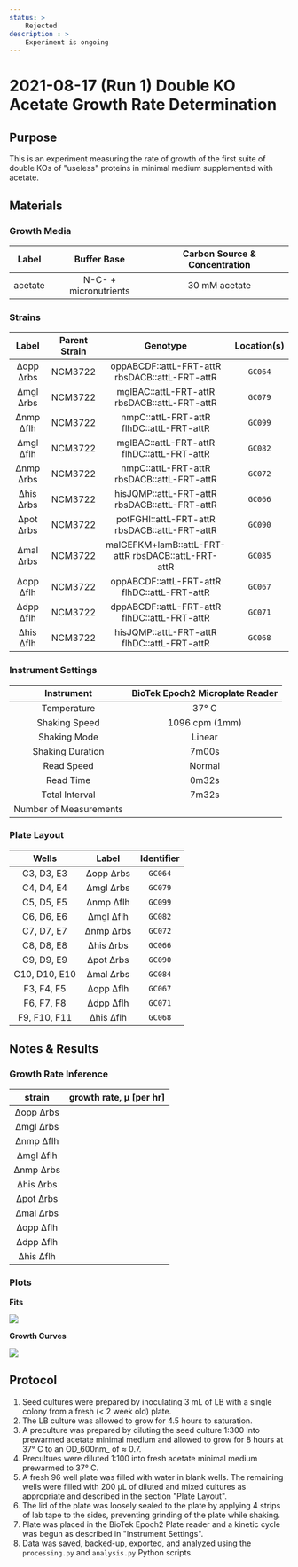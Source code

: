 ```yaml
---
status: >
    Rejected 
description : >
    Experiment is ongoing
---
```


# 2021-08-17 (Run 1) Double KO Acetate Growth Rate Determination

## Purpose
This is an experiment measuring the rate of growth of the first suite of 
double KOs of  "useless" proteins in minimal medium supplemented with acetate.

## Materials

### Growth Media
| **Label** | **Buffer Base** | **Carbon Source & Concentration** |
|:--:|:--:|:--:|
| acetate | N-C- + micronutrients | 30 mM acetate |

### Strains 
| **Label** | **Parent Strain**|  **Genotype** | **Location(s)**|
|:--: | :--:| :--:| :--:|
|∆opp ∆rbs| NCM3722 | oppABCDF::attL-FRT-attR rbsDACB::attL-FRT-attR | `GC064`|
|∆mgl ∆rbs| NCM3722 | mglBAC::attL-FRT-attR rbsDACB::attL-FRT-attR | `GC079`|
|∆nmp ∆flh| NCM3722 | nmpC::attL-FRT-attR flhDC::attL-FRT-attR | `GC099`|
|∆mgl ∆flh| NCM3722 | mglBAC::attL-FRT-attR flhDC::attL-FRT-attR | `GC082`|
|∆nmp ∆rbs| NCM3722 | nmpC::attL-FRT-attR rbsDACB::attL-FRT-attR | `GC072`|
|∆his ∆rbs| NCM3722 | hisJQMP::attL-FRT-attR rbsDACB::attL-FRT-attR | `GC066`|
|∆pot ∆rbs| NCM3722 | potFGHI::attL-FRT-attR rbsDACB::attL-FRT-attR | `GC090`|
|∆mal ∆rbs| NCM3722 | malGEFKM+lamB::attL-FRT-attR rbsDACB::attL-FRT-attR | `GC085`|
|∆opp ∆flh| NCM3722 | oppABCDF::attL-FRT-attR flhDC::attL-FRT-attR | `GC067`|
|∆dpp ∆flh| NCM3722 | dppABCDF::attL-FRT-attR flhDC::attL-FRT-attR | `GC071`|
|∆his ∆flh| NCM3722 | hisJQMP::attL-FRT-attR flhDC::attL-FRT-attR | `GC068`|

### Instrument Settings
| Instrument | BioTek Epoch2 Microplate Reader|
|:--:| :--:|
| Temperature| 37° C|
| Shaking Speed| 1096 cpm (1mm) |
| Shaking Mode | Linear |
| Shaking Duration| 7m00s|
|Read Speed| Normal|
| Read Time | 0m32s|
| Total Interval | 7m32s |
| Number of Measurements |  | 

### Plate Layout
| **Wells** | **Label** | **Identifier** |
|:--: | :--:  | :--: |
|C3, D3, E3 | ∆opp ∆rbs| `GC064` | 
|C4, D4, E4 | ∆mgl ∆rbs| `GC079` |
|C5, D5, E5 | ∆nmp ∆flh| `GC099` |
|C6, D6, E6 | ∆mgl ∆flh| `GC082` |
|C7, D7, E7 | ∆nmp ∆rbs| `GC072` |
|C8, D8, E8 | ∆his ∆rbs| `GC066` | 
|C9, D9, E9 | ∆pot ∆rbs| `GC090` |
|C10, D10, E10 | ∆mal ∆rbs| `GC084` |
|F3, F4, F5 | ∆opp ∆flh| `GC067` |
|F6, F7, F8 | ∆dpp ∆flh| `GC071` |
|F9, F10, F11 | ∆his ∆flh| `GC068` |


## Notes & Results



### Growth Rate Inference

| **strain** | **growth rate, µ [per hr]** |
|:--: |:--:|
|∆opp ∆rbs| |
|∆mgl ∆rbs| |
|∆nmp ∆flh| | 
|∆mgl ∆flh| |
|∆nmp ∆rbs| |
|∆his ∆rbs| |
|∆pot ∆rbs| |
|∆mal ∆rbs| |   
|∆opp ∆flh| |
|∆dpp ∆flh| |
|∆his ∆flh| |


### Plots

**Fits**

![](output/2021-08-17_r1_DoubleKO_acetate_fits.png)

**Growth Curves**

![](output/2021-08-17_r1_DoubleKO_acetate_raw_traces.png)

## Protocol 
1.  Seed cultures were prepared by inoculating 3 mL of LB with a single colony from a fresh (< 2 week old) plate.
2. The LB culture was allowed to grow for 4.5 hours to saturation. 
3. A preculture was prepared by diluting the seed culture 1:300 into 
prewarmed acetate minimal medium and allowed to grow for 8 hours at 37° C
to an OD_600nm_ of ≈ 0.7.
4. Precultues were diluted  1:100 into fresh acetate minimal medium prewarmed to 37° C.
4. A fresh 96 well plate was filled with water in blank wells. The remaining wells 
were filled with 200 µL of diluted and mixed cultures as appropriate and described in 
the section "Plate Layout".
5. The lid of the plate was loosely sealed to the plate by applying 4 strips of 
lab tape to the sides, preventing grinding of the plate while shaking. 
6. Plate was placed in the BioTek Epoch2 Plate reader and a kinetic cycle was begun 
as described in "Instrument Settings".
7. Data was saved, backed-up, exported, and analyzed using the `processing.py` and 
`analysis.py` Python scripts.
